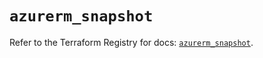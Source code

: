 # `azurerm_snapshot`

Refer to the Terraform Registry for docs: [`azurerm_snapshot`](https://registry.terraform.io/providers/hashicorp/azurerm/4.38.1/docs/resources/snapshot).
